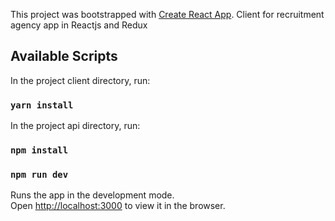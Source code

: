 This project was bootstrapped with [Create React App](https://github.com/facebook/create-react-app).
Client for recruitment agency app in Reactjs and Redux

## Available Scripts

In the project client directory, run:

### `yarn install`

In the project api directory, run:

### `npm install`

### `npm run dev`

Runs the app in the development mode.<br />
Open [http://localhost:3000](http://localhost:3000) to view it in the browser.
